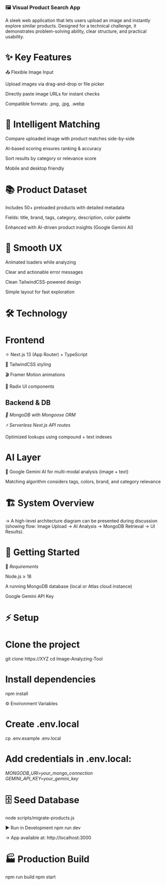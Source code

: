 ### 🖼️ Visual Product Search App

A sleek web application that lets users upload an image and instantly explore similar products.
Designed for a technical challenge, it demonstrates problem-solving ability, clear structure, and practical usability.

# ✨ Key Features
📤 Flexible Image Input

Upload images via drag-and-drop or file picker

Directly paste image URLs for instant checks

Compatible formats: .png, .jpg, .webp

# 🔎 Intelligent Matching

Compare uploaded image with product matches side-by-side

AI-based scoring ensures ranking & accuracy

Sort results by category or relevance score

Mobile and desktop friendly

# 📚 Product Dataset

Includes 50+ preloaded products with detailed metadata

Fields: title, brand, tags, category, description, color palette

Enhanced with AI-driven product insights (Google Gemini AI)

 # 🌟 Smooth UX

Animated loaders while analyzing

Clear and actionable error messages

Clean TailwindCSS-powered design

Simple layout for fast exploration

# 🛠️ Technology
# Frontend

⚛️ Next.js 13 (App Router) + TypeScript

🎨 TailwindCSS styling

🎬 Framer Motion animations

🧩 Radix UI components

## Backend & DB

*🍃 MongoDB with Mongoose ORM*

*⚡ Serverless Next.js API routes*

Optimized lookups using compound + text indexes

# AI Layer

🤖 Google Gemini AI for multi-modal analysis (image + text)

Matching algorithm considers tags, colors, brand, and category relevance

# 🏗️ System Overview

→ A high-level architecture diagram can be presented during discussion
(showing flow: Image Upload → AI Analysis → MongoDB Retrieval → UI Results).

# 🚀 Getting Started
📌 *Requirements*

Node.js ≥ 18

A running MongoDB database (local or Atlas cloud instance)

Google Gemini API Key

# ⚡ Setup

# Clone the project
git clone https://XYZ
cd Image-Analyzing-Tool

# Install dependencies
npm install

⚙️ Environment Variables
# Create .env.local
cp .env.example .env.local


# Add credentials in .env.local:

*MONGODB_URI=your_mongo_connection*
*GEMINI_API_KEY=your_gemini_key*

# 🗄️ Seed Database
node scripts/migrate-products.js

▶️ Run in Development
npm run dev


→ App available at: http://localhost:3000

# 🏭 Production Build
npm run build
npm start
